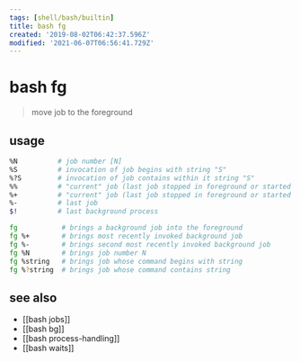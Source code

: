 ```yaml
---
tags: [shell/bash/builtin]
title: bash fg
created: '2019-08-02T06:42:37.596Z'
modified: '2021-06-07T06:56:41.729Z'
---
```


# bash fg

> move job to the foreground

## usage

```sh
%N          # job number [N]
%S          # invocation of job begins with string "S"
%?S         # invocation of job contains within it string "S"
%%          # "current" job (last job stopped in foreground or started in background)
%+          # "current" job (last job stopped in foreground or started in background)
%-          # last job
$!          # last background process
```

```sh
fg           # brings a background job into the foreground
fg %+        # brings most recently invoked background job
fg %-        # brings second most recently invoked background job
fg %N        # brings job number N
fg %string   # brings job whose command begins with string
fg %?string  # brings job whose command contains string
```

## see also
- [[bash jobs]]
- [[bash bg]]
- [[bash process-handling]]
- [[bash waits]]
